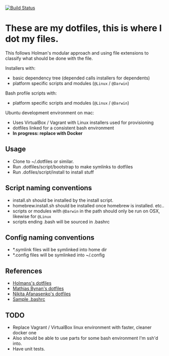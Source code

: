 [![Build Status](https://travis-ci.org/platy/dotfiles.svg?branch=master)](https://travis-ci.org/platy/dotfiles)

# These are my dotfiles, this is where I dot my files.

This follows Holman's modular approach and using file extensions to classify
what should be done with the file.

Installers with:

- basic dependency tree (depended calls installers for dependents)
- platform specific scripts and modules (`@Linux` / `@Darwin`)

Bash profile scripts with:

- platform specific scripts and modules (`@Linux` / `@Darwin`)

Ubuntu development environment on mac:

- Uses VirtualBox / Vagrant with Linux installers used for provisioning
- dotfiles linked for a consistent bash environment
- **In progress: replace with Docker** 

## Usage

- Clone to ~/.dotfiles or similar.
- Run .dotfiles/script/bootstrap to make symlinks to dotfiles
- Run .dofiles/script/install to install stuff

## Script naming conventions

- install.sh should be installed by the install script.
- homebrew.install.sh should be installed once homebrew is installed. etc..
- scripts or modules with `@Darwin` in the path should only be run on OSX, likewise for `@Linux`
- scripts ending .bash will be sourced in .bashrc

## Config naming conventions

- *.symlink files will be symlinked into home dir
- *.config files will be symlinked into ~/.config

## References

- [Holmans's dotfiles](https://github.com/holman/dotfiles)
- [Mathias Bynan's dotfiles](https://github.com/mathiasbynens/dotfiles)
- [Nikita Afanasenko's dotfiles](https://github.com/nikitug/dotfiles)
- [Sample .bashrc](http://tldp.org/LDP/abs/html/sample-bashrc.html)

## TODO

- Replace Vagrant / VirtualBox linux environment with faster, cleaner docker one
- Also should be able to use parts for some bash environment I'm ssh'd into.
- Have unit tests.


